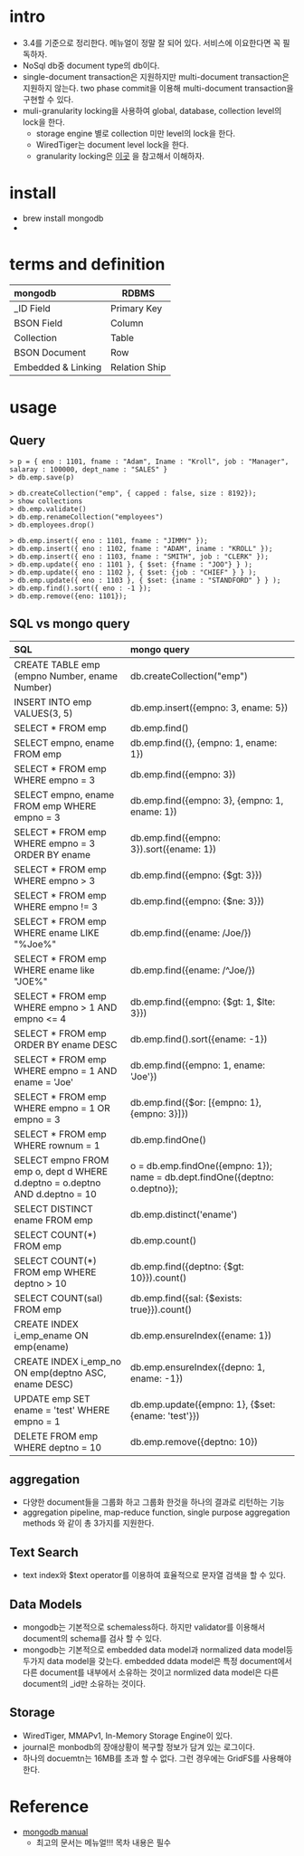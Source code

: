 # intro

- 3.4를 기준으로 정리한다. 메뉴얼이 정말 잘 되어 있다. 서비스에 이요한다면 꼭 필독하자.
- NoSql db중 document type의 db이다.
- single-document transaction은 지원하지만 multi-document
  transaction은 지원하지 않는다. two phase commit을 이용해
  multi-document transaction을 구현할 수 있다.
- muli-granularity locking을 사용하여 global, database, collection level의 lock을 한다.
  - storage engine 별로 collection 미만 level의 lock을 한다.
  - WiredTiger는 document level lock을 한다.
  - granularity locking은 [이곳](http://www.mysqlkorea.com/sub.html?mcode=manual&scode=01&m_no=21879&cat1=14&cat2=422&cat3=444&lang=k) 을 참고해서 이해하자.

# install

- brew install mongodb
- 

# terms and definition

| mongodb    |      RDBMS    | 
|:----------|-------------|
| _ID Field  |  Primary Key |
| BSON Field | Column |
| Collection | Table |
| BSON Document | Row |
| Embedded & Linking | Relation Ship |


# usage

## Query

```
> p = { eno : 1101, fname : "Adam", Iname : "Kroll", job : "Manager", salaray : 100000, dept_name : "SALES" }
> db.emp.save(p)

> db.createCollection("emp", { capped : false, size : 8192});
> show collections
> db.emp.validate()
> db.emp.renameCollection("employees")
> db.employees.drop()

> db.emp.insert({ eno : 1101, fname : "JIMMY" });
> db.emp.insert({ eno : 1102, fname : "ADAM", iname : "KROLL" });
> db.emp.insert({ eno : 1103, fname : "SMITH", job : "CLERK" });
> db.emp.update({ eno : 1101 }, { $set: {fname : "JOO"} } );
> db.emp.update({ eno : 1102 }, { $set: {job : "CHIEF" } } );
> db.emp.update({ eno : 1103 }, { $set: {iname : "STANDFORD" } } );
> db.emp.find().sort({ eno : -1 });
> db.emp.remove({eno: 1101});
```

## SQL vs mongo query

| SQL    |      mongo query    | 
|:----------|:-------------|
| CREATE TABLE emp (empno Number, ename Number)  | db.createCollection("emp") |
| INSERT INTO emp VALUES(3, 5) | db.emp.insert({empno: 3, ename: 5}) |
| SELECT * FROM emp | db.emp.find() |
| SELECT empno, ename FROM emp | db.emp.find({}, {empno: 1, ename: 1}) |
| SELECT * FROM emp WHERE empno = 3 | db.emp.find({empno: 3}) |
| SELECT empno, ename FROM emp WHERE empno = 3 | db.emp.find({empno: 3}, {empno: 1, ename: 1}) |
| SELECT * FROM emp WHERE empno = 3 ORDER BY ename | db.emp.find({empno: 3}).sort({ename: 1}) |
| SELECT * FROM emp WHERE empno > 3 | db.emp.find({empno: {$gt: 3}}) |
| SELECT * FROM emp WHERE empno != 3 | db.emp.find({empno: {$ne: 3}}) |
| SELECT * FROM emp WHERE ename LIKE "%Joe%" | db.emp.find({ename: /Joe/}) |
| SELECT * FROM emp WHERE ename like "JOE%" | db.emp.find({ename: /^Joe/}) |
| SELECT * FROM emp WHERE empno > 1 AND empno <= 4 | db.emp.find({empno: {$gt: 1, $lte: 3}}) |
| SELECT * FROM emp ORDER BY ename DESC | db.emp.find().sort({ename: -1}) |
| SELECT * FROM emp WHERE empno = 1 AND ename = 'Joe' | db.emp.find({empno: 1, ename: 'Joe'}) |
| SELECT * FROM emp WHERE empno = 1 OR empno = 3 | db.emp.find({$or: [{empno: 1}, {empno: 3}]}) |
| SELECT * FROM emp WHERE rownum = 1 | db.emp.findOne() |
| SELECT empno FROM emp o, dept d WHERE d.deptno = o.deptno AND d.deptno = 10 | o = db.emp.findOne({empno: 1}); name = db.dept.findOne({deptno: o.deptno}); |
| SELECT DISTINCT ename FROM emp | db.emp.distinct('ename') |
| SELECT COUNT(*) FROM emp | db.emp.count() |
| SELECT COUNT(*) FROM emp WHERE deptno > 10 | db.emp.find({deptno: {$gt: 10}}).count() |
| SELECT COUNT(sal) FROM emp | db.emp.find({sal: {$exists: true}}).count() |
| CREATE INDEX i_emp_ename ON emp(ename) | db.emp.ensureIndex({ename: 1}) |
| CREATE INDEX i_emp_no ON emp(deptno ASC, ename DESC) | db.emp.ensureIndex({depno: 1, ename: -1}) |
| UPDATE emp SET ename = 'test' WHERE empno = 1 | db.emp.update({empno: 1}, {$set: {ename: 'test'}}) |
| DELETE FROM emp WHERE deptno = 10 | db.emp.remove({deptno: 10}) |

## aggregation

- 다양한 document들을 그룹화 하고 그룹화 한것을 하나의 결과로 리턴하는 기능
- aggregation pipeline, map-reduce function, single purpose
  aggregation methods 와 같이 총 3가지를 지원한다.

## Text Search

- text index와 $text operator를 이용하여 효율적으로 문자열 검색을 할 수 있다.

## Data Models

- mongodb는 기본적으로 schemaless하다. 하지만 validator를 이용해서
  document의 schema를 검사 할 수 있다.
- mongodb는 기본적으로 embedded data model과 normalized data model등
  두가지 data model을 갖는다. embedded ddata model은 특정 document에서
  다른 document를 내부에서 소유하는 것이고 normlized data model은 다른
  document의 _id만 소유하는 것이다.

## Storage

- WiredTiger, MMAPv1, In-Memory Storage Engine이 있다.
- journal은 monbodb의 장애상황이 복구할 정보가 담겨 있는 로그이다.
- 하나의 docuemtn는 16MB를 초과 할 수 없다. 그런 경우에는 GridFS를
  사용해야 한다.

# Reference

- [mongodb manual](https://docs.mongodb.com/manual/)
  - 최고의 문서는 메뉴얼!!! 목차 내용은 필수


